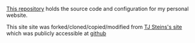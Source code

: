 [This repository](https://github.com/daneroo/daneroo.github.com) holds the source code and configuration for my personal website.

This site site was forked/cloned/copied/modified from [TJ Steins's site](http://tjstein.com/) which was publicly accessible at [github](https://github.com/bummercloud/tjstein.com)
